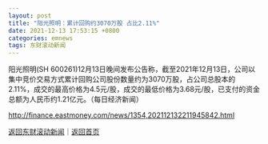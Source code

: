 ```yaml
---
layout: post
title: "阳光照明：累计回购约3070万股 占比2.11%"
date: 2021-12-13 17:53:15 +0800
categories: emnews
tags: 东财滚动新闻
---
```


阳光照明(SH 600261)12月13日晚间发布公告称，截至2021年12月13日，公司以集中竞价交易方式累计回购公司股份数量约为3070万股，占公司总股本的2.11%，成交的最高价格为4.5元/股，成交的最低价格为3.68元/股，已支付的资金总额为人民币约1.21亿元。（每日经济新闻）

<http://finance.eastmoney.com/news/1354,202112132211945842.html>

[返回东财滚动新闻](//finews.withounder.com/emnews/)｜[返回首页](//finews.withounder.com/)